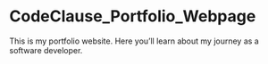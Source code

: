 # CodeClause_Portfolio_Webpage
This is my portfolio website. Here you’ll learn about my journey as a software developer.
